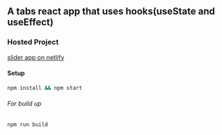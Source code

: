 ## A tabs react app that uses  hooks(useState and useEffect)

### Hosted Project

[slider app on netlify](https://slider-react-mini-app-by-bh27.netlify.app/)

#### Setup

```bash
npm install && npm start
```
###### For build up
```bash
npm run build
```




